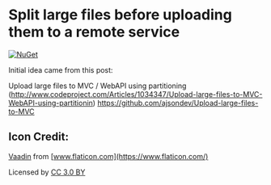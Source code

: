 # Split large files before uploading them to a remote service

[![NuGet](https://img.shields.io/nuget/v/FragmentedFileUpload.svg)](https://www.nuget.org/packages/FragmentedFileUpload)

Initial idea came from this post:

Upload large files to MVC / WebAPI using partitioning (http://www.codeproject.com/Articles/1034347/Upload-large-files-to-MVC-WebAPI-using-partitionin)
https://github.com/ajsondev/Upload-large-files-to-MVC


## Icon Credit:

[Vaadin](https://www.flaticon.com/authors/vaadin) from [www.flaticon.com](https://www.flaticon.com/) 

Licensed by [CC 3.0 BY](http://creativecommons.org/licenses/by/3.0/)
